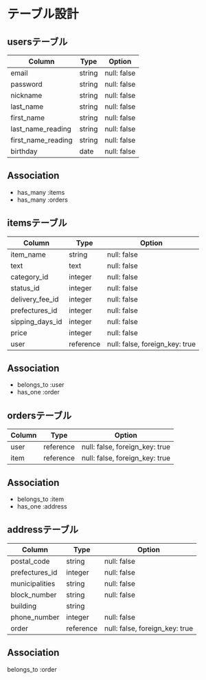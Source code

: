 # テーブル設計

## usersテーブル

| Column             | Type   | Option        |
| ------------------ | -----  | ------------  |
| email              | string | null: false   |
| password           | string | null: false   |
| nickname           | string | null: false   |
| last_name          | string | null: false   |
| first_name         | string | null: false   |
| last_name_reading  | string | null: false   |
| first_name_reading | string | null: false   |
| birthday           | date   | null: false   |

## Association

- has_many  :items
- has_many  :orders


## itemsテーブル

| Column             | Type      | Option                          |
| -----------------  | --------  | ------------------------------  |
| item_name          | string    | null: false                     |
| text               | text      | null: false                     |
| category_id        | integer   | null: false                     |
| status_id          | integer   | null: false                     |
| delivery_fee_id    | integer   | null: false                     |
| prefectures_id     | integer   | null: false                     |
| sipping_days_id    | integer   | null: false                     |
| price              | integer   | null: false                     |
| user               | reference | null: false, foreign_key: true  |

## Association

- belongs_to :user
- has_one    :order


## ordersテーブル

| Column             | Type      | Option                          |
| -----------------  | --------  | ------------------------------  |
| user               | reference | null: false, foreign_key: true  |
| item               | reference | null: false, foreign_key: true  |

## Association

- belongs_to  :item
- has_one     :address

## addressテーブル

| Column             | Type      | Option                          |
| ----------         | --------- | -----------------------         |
| postal_code        | string    | null: false                     |
| prefectures_id     | integer   | null: false                     |
| municipalities     | string    | null: false                     |
| block_number       | string    | null: false                     |
| building           | string    |                                 |
| phone_number       | integer   | null: false                     |
| order              | reference | null: false, foreign_key: true  |


## Association

belongs_to :order

